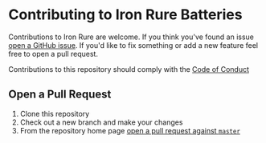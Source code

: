 # Contributing to Iron Rure Batteries

Contributions to Iron Rure are welcome. If you think you've found an issue [open
a GitHub issue][issues]. If you'd like to fix something or add a new feature
feel free to open a pull request.

Contributions to this repository should comply with the [Code of Conduct][coc]

## Open a Pull Request

 1. Clone this repository
 2. Check out a new branch and make your changes
 3. From the repository home page [open a pull request against `master`][open_pr]

[issues]: https://github.com/iwillspeak/IronRure-Batteries/issues
[open_pr]: https://github.com/iwillspeak/IronRure-Batteries/pull/new/master
[coc]: CODE_OF_CONDUCT.md
